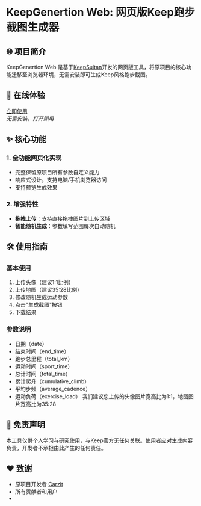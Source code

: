 # KeepGenertion Web: 网页版Keep跑步截图生成器

## 🌐 项目简介

KeepGenertion Web 是基于[KeepSultan](https://github.com/Carzit/KeepSultan)开发的网页版工具，将原项目的核心功能迁移至浏览器环境，无需安装即可生成Keep风格跑步截图。

## 🚀 在线体验

[立即使用](https://keep.hshoe.cn)  
*无需安装，打开即用*

## ✨ 核心功能

### 1. 全功能网页化实现
- 完整保留原项目所有参数自定义能力
- 响应式设计，支持电脑/手机浏览器访问
- 支持预览生成效果

### 2. 增强特性
- **拖拽上传**：支持直接拖拽图片到上传区域
- **智能随机生成**：参数填写范围每次自动随机


## 🛠️ 使用指南

### 基本使用
1. 上传头像（建议1:1比例）
2. 上传地图（建议35:28比例）
3. 修改随机生成运动参数
4. 点击"生成截图"按钮
5. 下载结果

### 参数说明
- 日期（date）
- 结束时间（end_time）
- 跑步总里程（total_km）
- 运动时间（sport_time）
- 总计时间（total_time）
- 累计爬升（cumulative_climb）
- 平均步频（average_cadence）
- 运动负荷（exercise_load）
我们建议您上传的头像图片宽高比为1:1，地图图片宽高比为35:28


## 📜 免责声明

本工具仅供个人学习与研究使用，与Keep官方无任何关联。使用者应对生成内容负责，开发者不承担由此产生的任何责任。

## ❤️ 致谢

- 原项目开发者 [Carzit](https://github.com/Carzit)
- 所有贡献者和用户
- 

